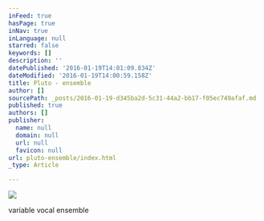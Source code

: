 ```yaml
---
inFeed: true
hasPage: true
inNav: true
inLanguage: null
starred: false
keywords: []
description: ''
datePublished: '2016-01-19T14:01:09.834Z'
dateModified: '2016-01-19T14:00:59.158Z'
title: Pluto - ensemble
author: []
sourcePath: _posts/2016-01-19-d345ba2d-5c31-44a2-bb17-f05ec749afaf.md
published: true
authors: []
publisher:
  name: null
  domain: null
  url: null
  favicon: null
url: pluto-ensemble/index.html
_type: Article

---
```

![](https://s3-us-west-2.amazonaws.com/the-grid-img/p/e77593cecce3372bd438e72a1407777a53695b79.jpg)

variable vocal ensemble